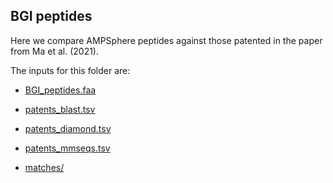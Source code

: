 ## BGI peptides

Here we compare AMPSphere peptides against those patented in
the paper from Ma et al. (2021).

The inputs for this folder are:

 - [BGI_peptides.faa](../data_folder/docs/BGI_peptides.faa.xz.md)
 
 - [patents_blast.tsv](../data_folder/docs/patents_blast.tsv.xz.md)
 - [patents_diamond.tsv](../data_folder/docs/patents_diamond.tsv.xz.md)
 - [patents_mmseqs.tsv](../data_folder/docs/patents_mmseqs.tsv.xz.md)

 - [matches/](../data_folder/docs/matches.tar.xz.md)

